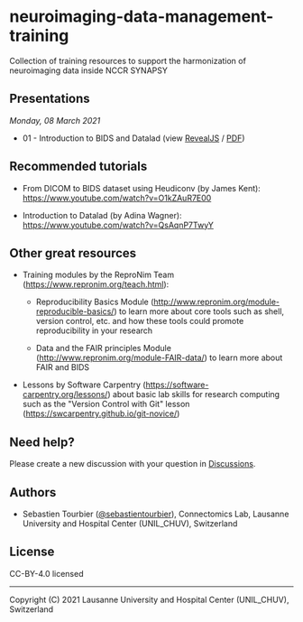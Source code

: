 # neuroimaging-data-management-training

Collection of training resources to support the harmonization of neuroimaging data inside NCCR SYNAPSY


## Presentations

*Monday, 08 March 2021*

* 01 - Introduction to BIDS and Datalad
  (view [RevealJS](https://sebastientourbier.github.io/synapsy-training-03-2021/) /
  [PDF](https://github.com/sebastientourbier/synapsy-training-03-2021/raw/main/synapsy-training-03-2021.pdf))
 
 
## Recommended tutorials

* From DICOM to BIDS dataset using Heudiconv (by James Kent): https://www.youtube.com/watch?v=O1kZAuR7E00

* Introduction to Datalad (by Adina Wagner): https://www.youtube.com/watch?v=QsAqnP7TwyY


## Other great resources

* Training modules by the ReproNim Team (https://www.repronim.org/teach.html):

  * Reproducibility Basics Module (http://www.repronim.org/module-reproducible-basics/)
    to learn more about core tools such as shell, version control, etc. and
    how these tools could promote reproducibility in your research

  * Data and the FAIR principles Module (http://www.repronim.org/module-FAIR-data/)
    to learn more about FAIR and BIDS
    
* Lessons by Software Carpentry (https://software-carpentry.org/lessons/) about basic lab skills
for research computing such as the "Version Control with Git" lesson (https://swcarpentry.github.io/git-novice/)
    

## Need help?

Please create a new discussion with your question in [Discussions](https://github.com/NCCR-SYNAPSY/neuroimaging-data-management-training/discussions).


## Authors

* Sebastien Tourbier ([@sebastientourbier](https://github.com/sebastientourbier)), Connectomics Lab, Lausanne University and Hospital Center (UNIL_CHUV), Switzerland


## License

CC-BY-4.0 licensed

--------------------
Copyright (C) 2021 Lausanne University and Hospital Center (UNIL_CHUV), Switzerland
